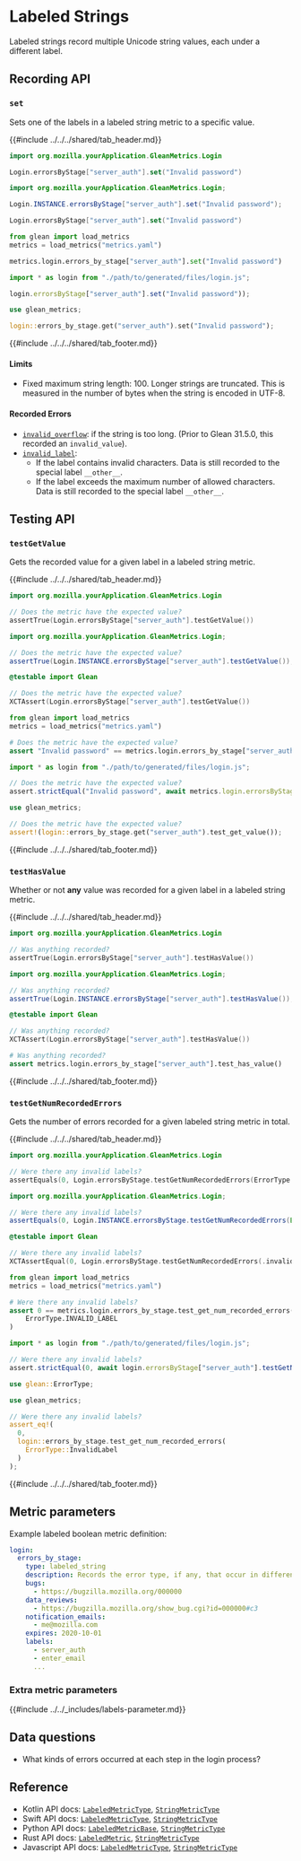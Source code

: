 # Labeled Strings

Labeled strings record multiple Unicode string values, each under a different label.

## Recording API

### `set`

Sets one of the labels in a labeled string metric to a specific value.

{{#include ../../../shared/tab_header.md}}

<div data-lang="Kotlin" class="tab">

```Kotlin
import org.mozilla.yourApplication.GleanMetrics.Login

Login.errorsByStage["server_auth"].set("Invalid password")
```
</div>

<div data-lang="Java" class="tab">

```Java
import org.mozilla.yourApplication.GleanMetrics.Login;

Login.INSTANCE.errorsByStage["server_auth"].set("Invalid password");
```
</div>

<div data-lang="Swift" class="tab">

```Swift
Login.errorsByStage["server_auth"].set("Invalid password")
```
</div>

<div data-lang="Python" class="tab">

```Python
from glean import load_metrics
metrics = load_metrics("metrics.yaml")

metrics.login.errors_by_stage["server_auth"].set("Invalid password")
```
</div>

<div data-lang="Javascript" class="tab">

```js
import * as login from "./path/to/generated/files/login.js";

login.errorsByStage["server_auth"].set("Invalid password"));
```
</div>

<div data-lang="Rust" class="tab">

```rust
use glean_metrics;

login::errors_by_stage.get("server_auth").set("Invalid password");
```
</div>

{{#include ../../../shared/tab_footer.md}}

#### Limits

* Fixed maximum string length: 100. Longer strings are truncated. This is measured in the number of bytes when the string is encoded in UTF-8.

#### Recorded Errors

* [`invalid_overflow`](../../user/metrics/error-reporting.md): if the string is too long. (Prior to Glean 31.5.0, this recorded an `invalid_value`).
* [`invalid_label`](../../user/metrics/error-reporting.md):
  * If the label contains invalid characters. Data is still recorded to the special label `__other__`.
  * If the label exceeds the maximum number of allowed characters. Data is still recorded to the special label `__other__`.

## Testing API

### `testGetValue`

Gets the recorded value for a given label in a labeled string metric.

{{#include ../../../shared/tab_header.md}}

<div data-lang="Kotlin" class="tab">

```Kotlin
import org.mozilla.yourApplication.GleanMetrics.Login

// Does the metric have the expected value?
assertTrue(Login.errorsByStage["server_auth"].testGetValue())
```
</div>

<div data-lang="Java" class="tab">

```Java
import org.mozilla.yourApplication.GleanMetrics.Login;

// Does the metric have the expected value?
assertTrue(Login.INSTANCE.errorsByStage["server_auth"].testGetValue());
```
</div>

<div data-lang="Swift" class="tab">

```Swift
@testable import Glean

// Does the metric have the expected value?
XCTAssert(Login.errorsByStage["server_auth"].testGetValue())
```

</div>

<div data-lang="Python" class="tab">

```Python
from glean import load_metrics
metrics = load_metrics("metrics.yaml")

# Does the metric have the expected value?
assert "Invalid password" == metrics.login.errors_by_stage["server_auth"].testGetValue())
```
</div>

<div data-lang="Javascript" class="tab">

```js
import * as login from "./path/to/generated/files/login.js";

// Does the metric have the expected value?
assert.strictEqual("Invalid password", await metrics.login.errorsByStage["server_auth"].testGetValue())
```
</div>

<div data-lang="Rust" class="tab">

```rust
use glean_metrics;

// Does the metric have the expected value?
assert!(login::errors_by_stage.get("server_auth").test_get_value());
```
</div>

{{#include ../../../shared/tab_footer.md}}

### `testHasValue`

Whether or not **any** value was recorded for a given label in a labeled string metric.

{{#include ../../../shared/tab_header.md}}

<div data-lang="Kotlin" class="tab">

```Kotlin
import org.mozilla.yourApplication.GleanMetrics.Login

// Was anything recorded?
assertTrue(Login.errorsByStage["server_auth"].testHasValue())
```
</div>

<div data-lang="Java" class="tab">

```Java
import org.mozilla.yourApplication.GleanMetrics.Login;

// Was anything recorded?
assertTrue(Login.INSTANCE.errorsByStage["server_auth"].testHasValue());
```
</div>

<div data-lang="Swift" class="tab">

```Swift
@testable import Glean

// Was anything recorded?
XCTAssert(Login.errorsByStage["server_auth"].testHasValue())
```

</div>

<div data-lang="Python" class="tab">

```Python
# Was anything recorded?
assert metrics.login.errors_by_stage["server_auth"].test_has_value()
```
</div>

<div data-lang="Javascript" class="tab"></div>

<div data-lang="Rust" class="tab"></div>

{{#include ../../../shared/tab_footer.md}}

### `testGetNumRecordedErrors`

Gets the number of errors recorded for a given labeled string metric in total.

{{#include ../../../shared/tab_header.md}}

<div data-lang="Kotlin" class="tab">

```Kotlin
import org.mozilla.yourApplication.GleanMetrics.Login

// Were there any invalid labels?
assertEquals(0, Login.errorsByStage.testGetNumRecordedErrors(ErrorType.InvalidLabel))
```
</div>

<div data-lang="Java" class="tab">

```Java
import org.mozilla.yourApplication.GleanMetrics.Login;

// Were there any invalid labels?
assertEquals(0, Login.INSTANCE.errorsByStage.testGetNumRecordedErrors(ErrorType.InvalidLabel));
```
</div>

<div data-lang="Swift" class="tab">

```Swift
@testable import Glean

// Were there any invalid labels?
XCTAssertEqual(0, Login.errorsByStage.testGetNumRecordedErrors(.invalidLabel))
```

</div>

<div data-lang="Python" class="tab">

```Python
from glean import load_metrics
metrics = load_metrics("metrics.yaml")

# Were there any invalid labels?
assert 0 == metrics.login.errors_by_stage.test_get_num_recorded_errors(
    ErrorType.INVALID_LABEL
)
```
</div>

<div data-lang="Javascript" class="tab">

```js
import * as login from "./path/to/generated/files/login.js";

// Were there any invalid labels?
assert.strictEqual(0, await login.errorsByStage["server_auth"].testGetNumRecordedErrors("invalid_label"));
```
</div>

<div data-lang="Rust" class="tab">

```rust
use glean::ErrorType;

use glean_metrics;

// Were there any invalid labels?
assert_eq!(
  0,
  login::errors_by_stage.test_get_num_recorded_errors(
    ErrorType::InvalidLabel
  )
);
```
</div>

{{#include ../../../shared/tab_footer.md}}

## Metric parameters

Example labeled boolean metric definition:

```YAML
login:
  errors_by_stage:
    type: labeled_string
    description: Records the error type, if any, that occur in different stages of the login process.
    bugs:
      - https://bugzilla.mozilla.org/000000
    data_reviews:
      - https://bugzilla.mozilla.org/show_bug.cgi?id=000000#c3
    notification_emails:
      - me@mozilla.com
    expires: 2020-10-01
    labels:
      - server_auth
      - enter_email
      ...
```

### Extra metric parameters

{{#include ../../_includes/labels-parameter.md}}

## Data questions

* What kinds of errors occurred at each step in the login process?

## Reference

* Kotlin API docs: [`LabeledMetricType`](../../../javadoc/glean/mozilla.telemetry.glean.private/-labeled-metric-type/index.html), [`StringMetricType`](../../../javadoc/glean/mozilla.telemetry.glean.private/-string-metric-type/index.html)
* Swift API docs: [`LabeledMetricType`](../../../swift/Classes/LabeledMetricType.html), [`StringMetricType`](../../../swift/Classes/StringMetricType.html)
* Python API docs: [`LabeledMetricBase`](../../../python/glean/metrics/labeled.html), [`StringMetricType`](../../../python/glean/metrics/string.html)
* Rust API docs: [`LabeledMetric`](../../../docs/glean/private/struct.LabeledMetric.html), [`StringMetricType`](../../../docs/glean/private/struct.StringMetric.html)
* Javascript API docs: [`LabeledMetricType`](https://mozilla.github.io/glean.js/classes/core_metrics_types_labeled.default.html), [`StringMetricType`](https://mozilla.github.io/glean.js/classes/core_metrics_types_string.default.html)
